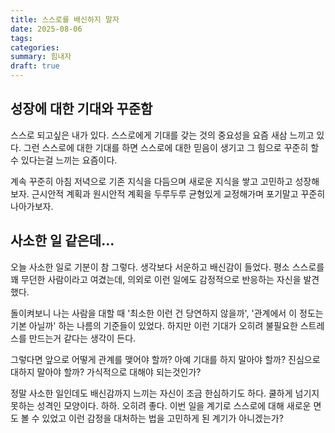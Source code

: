 ```yaml
---
title: 스스로를 배신하지 말자
date: 2025-08-06
tags: 
categories: 
summary: 힘내자
draft: true
---
```

## 성장에 대한 기대와 꾸준함
스스로 되고싶은 내가 있다. 스스로에게 기대를 갖는 것의 중요성을 요즘 새삼 느끼고 있다. 그런 스스로에 대한 기대를 하면 스스로에 대한 믿음이 생기고 그 힘으로 꾸준히 할 수 있다는걸 느끼는 요즘이다. 

계속 꾸준히 아침 저녁으로 기존 지식을 다듬으며 새로운 지식을 쌓고 고민하고 성장해보자. 근시안적 계획과 원시안적 계획을 두루두루 균형있게 교정해가며 포기말고 꾸준히 나아가보자.

## 사소한 일 같은데...
오늘 사소한 일로 기분이 참 그렇다. 생각보다 서운하고 배신감이 들었다. 평소 스스로를 꽤 무던한 사람이라고 여겼는데, 의외로 이런 일에도 감정적으로 반응하는 자신을 발견했다.

돌이켜보니 나는 사람을 대할 때 '최소한 이런 건 당연하지 않을까', '관계에서 이 정도는 기본 아닐까' 하는 나름의 기준들이 있었다. 하지만 이런 기대가 오히려 불필요한 스트레스를 만드는거 같다는 생각이 든다.

그렇다면 앞으로 어떻게 관계를 맺어야 할까? 아예 기대를 하지 말아야 할까? 진심으로 대하지 말아야 할까? 가식적으로 대해야 되는것인가? 

정말 사소한 일인데도 배신감까지 느끼는 자신이 조금 한심하기도 하다. 쿨하게 넘기지 못하는 성격인 모양이다. 하하. 오히려 좋다. 이번 일을 계기로 스스로에 대해 새로운 면도 볼 수 있었고 이런 감정을 대처하는 법을 고민하게 된 계기가 아니겠는가?
